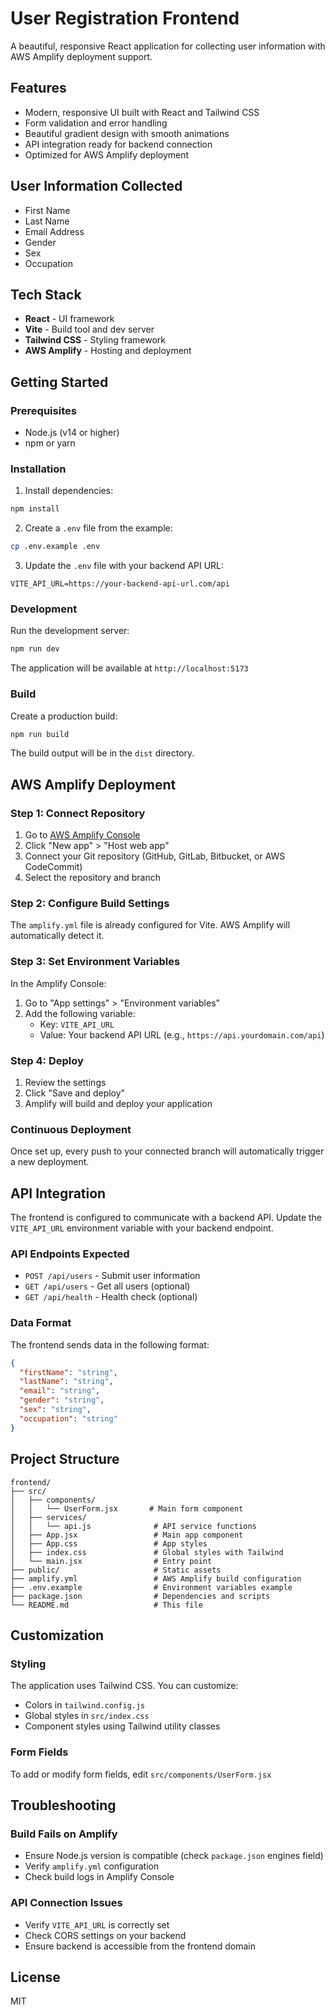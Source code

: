 # User Registration Frontend

A beautiful, responsive React application for collecting user information with AWS Amplify deployment support.

## Features

- Modern, responsive UI built with React and Tailwind CSS
- Form validation and error handling
- Beautiful gradient design with smooth animations
- API integration ready for backend connection
- Optimized for AWS Amplify deployment

## User Information Collected

- First Name
- Last Name
- Email Address
- Gender
- Sex
- Occupation

## Tech Stack

- **React** - UI framework
- **Vite** - Build tool and dev server
- **Tailwind CSS** - Styling framework
- **AWS Amplify** - Hosting and deployment

## Getting Started

### Prerequisites

- Node.js (v14 or higher)
- npm or yarn

### Installation

1. Install dependencies:
```bash
npm install
```

2. Create a `.env` file from the example:
```bash
cp .env.example .env
```

3. Update the `.env` file with your backend API URL:
```
VITE_API_URL=https://your-backend-api-url.com/api
```

### Development

Run the development server:
```bash
npm run dev
```

The application will be available at `http://localhost:5173`

### Build

Create a production build:
```bash
npm run build
```

The build output will be in the `dist` directory.

## AWS Amplify Deployment

### Step 1: Connect Repository

1. Go to [AWS Amplify Console](https://console.aws.amazon.com/amplify/)
2. Click "New app" > "Host web app"
3. Connect your Git repository (GitHub, GitLab, Bitbucket, or AWS CodeCommit)
4. Select the repository and branch

### Step 2: Configure Build Settings

The `amplify.yml` file is already configured for Vite. AWS Amplify will automatically detect it.

### Step 3: Set Environment Variables

In the Amplify Console:
1. Go to "App settings" > "Environment variables"
2. Add the following variable:
   - Key: `VITE_API_URL`
   - Value: Your backend API URL (e.g., `https://api.yourdomain.com/api`)

### Step 4: Deploy

1. Review the settings
2. Click "Save and deploy"
3. Amplify will build and deploy your application

### Continuous Deployment

Once set up, every push to your connected branch will automatically trigger a new deployment.

## API Integration

The frontend is configured to communicate with a backend API. Update the `VITE_API_URL` environment variable with your backend endpoint.

### API Endpoints Expected

- `POST /api/users` - Submit user information
- `GET /api/users` - Get all users (optional)
- `GET /api/health` - Health check (optional)

### Data Format

The frontend sends data in the following format:
```json
{
  "firstName": "string",
  "lastName": "string",
  "email": "string",
  "gender": "string",
  "sex": "string",
  "occupation": "string"
}
```

## Project Structure

```
frontend/
├── src/
│   ├── components/
│   │   └── UserForm.jsx       # Main form component
│   ├── services/
│   │   └── api.js              # API service functions
│   ├── App.jsx                 # Main app component
│   ├── App.css                 # App styles
│   ├── index.css               # Global styles with Tailwind
│   └── main.jsx                # Entry point
├── public/                     # Static assets
├── amplify.yml                 # AWS Amplify build configuration
├── .env.example                # Environment variables example
├── package.json                # Dependencies and scripts
└── README.md                   # This file
```

## Customization

### Styling

The application uses Tailwind CSS. You can customize:
- Colors in `tailwind.config.js`
- Global styles in `src/index.css`
- Component styles using Tailwind utility classes

### Form Fields

To add or modify form fields, edit `src/components/UserForm.jsx`

## Troubleshooting

### Build Fails on Amplify

- Ensure Node.js version is compatible (check `package.json` engines field)
- Verify `amplify.yml` configuration
- Check build logs in Amplify Console

### API Connection Issues

- Verify `VITE_API_URL` is correctly set
- Check CORS settings on your backend
- Ensure backend is accessible from the frontend domain

## License

MIT
